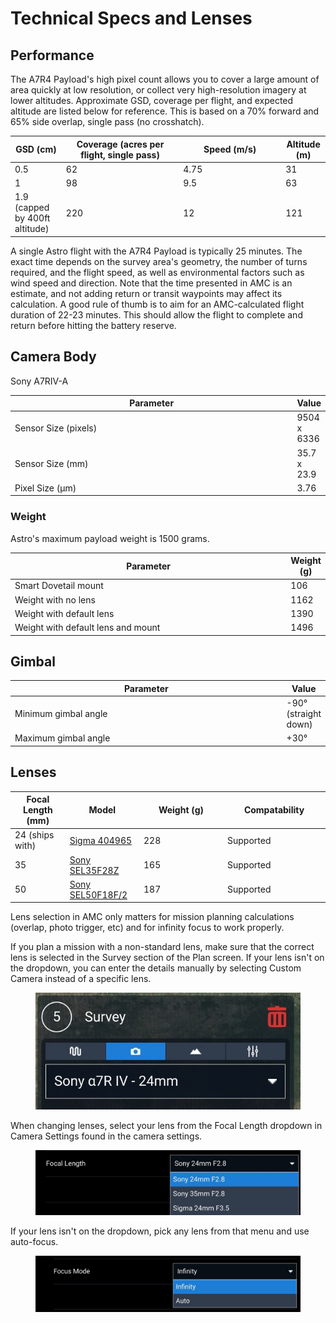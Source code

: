 # Technical Specs and Lenses

## Performance

The A7R4 Payload's high pixel count allows you to cover a large amount of area quickly at low resolution, or collect very high-resolution imagery at lower altitudes. Approximate GSD, coverage per flight, and expected altitude are listed below for reference. This is based on a 70% forward and 65% side overlap, single pass (no crosshatch).&#x20;

<table><thead><tr><th>GSD (cm)</th><th width="173.3907504828339">Coverage (acres per flight, single pass)</th><th width="150">Speed (m/s)</th><th>Altitude (m)</th></tr></thead><tbody><tr><td>0.5</td><td>62</td><td>4.75</td><td>31</td></tr><tr><td>1</td><td>98</td><td>9.5</td><td>63</td></tr><tr><td>1.9 (capped by 400ft altitude)</td><td>220</td><td>12</td><td>121</td></tr></tbody></table>

A single Astro flight with the A7R4 Payload is typically 25 minutes. The exact time depends on the survey area's geometry, the number of turns required, and the flight speed, as well as environmental factors such as wind speed and direction. Note that the time presented in AMC is an estimate, and not adding return or transit waypoints may affect its calculation. A good rule of thumb is to aim for an AMC-calculated flight duration of 22-23 minutes. This should allow the flight to complete and return before hitting the battery reserve.

## Camera Body

Sony A7RIV-A&#x20;

<table><thead><tr><th width="479">Parameter</th><th>Value</th></tr></thead><tbody><tr><td>Sensor Size (pixels)</td><td>9504 x 6336</td></tr><tr><td>Sensor Size (mm)</td><td>35.7 x 23.9</td></tr><tr><td>Pixel Size (μm)</td><td>3.76</td></tr></tbody></table>

### Weight

Astro's maximum payload weight is 1500 grams.

<table><thead><tr><th width="479">Parameter</th><th>Weight (g)</th></tr></thead><tbody><tr><td>Smart Dovetail mount</td><td>106</td></tr><tr><td>Weight with no lens</td><td>1162</td></tr><tr><td>Weight with default lens</td><td>1390</td></tr><tr><td>Weight with default lens and mount</td><td>1496</td></tr></tbody></table>

## Gimbal

<table><thead><tr><th width="479">Parameter</th><th>Value</th></tr></thead><tbody><tr><td>Minimum gimbal angle</td><td>-90° (straight down)</td></tr><tr><td>Maximum gimbal angle</td><td>+30°</td></tr></tbody></table>

## Lenses

<table><thead><tr><th>Focal Length (mm)</th><th>Model</th><th width="120">Weight (g)</th><th width="150">Compatability</th></tr></thead><tbody><tr><td>24 (ships with)</td><td><a href="https://www.sigma-global.com/en/lenses/c021_24_35/">Sigma 404965</a></td><td>228</td><td>Supported</td></tr><tr><td>35</td><td><a href="https://electronics.sony.com/imaging/lenses/full-frame-e-mount/p/sel35f28z">Sony SEL35F28Z</a></td><td>165</td><td>Supported</td></tr><tr><td>50</td><td><a href="https://electronics.sony.com/imaging/lenses/full-frame-e-mount/p/sel50f18f-2">Sony SEL50F18F/2</a></td><td>187</td><td>Supported</td></tr></tbody></table>

Lens selection in AMC only matters for mission planning calculations (overlap, photo trigger, etc) and for infinity focus to work properly.&#x20;

If you plan a mission with a non-standard lens, make sure that the correct lens is selected in the Survey section of the Plan screen. If your lens isn't on the dropdown, you can enter the details manually by selecting Custom Camera instead of a specific lens.&#x20;

<figure><img src="../../../.gitbook/assets/20220913_033812 copy.jpg" alt=""><figcaption></figcaption></figure>

When changing lenses, select your lens from the Focal Length dropdown in Camera Settings found in the camera settings.&#x20;

<figure><img src="../../../.gitbook/assets/20221013_030330 (1).jpg" alt=""><figcaption></figcaption></figure>

If your lens isn't on the dropdown, pick any lens from that menu and use auto-focus.

<figure><img src="../../../.gitbook/assets/20221013_030338.jpg" alt=""><figcaption></figcaption></figure>
